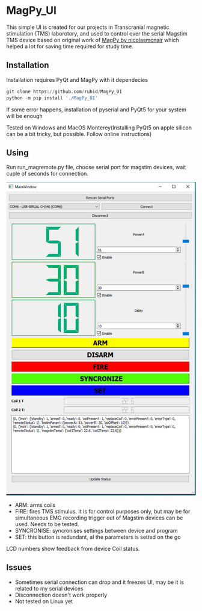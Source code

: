 # MagPy_UI

This simple UI is created for our projects in Transcranial magnetic stimulation (TMS) laborotory,  and used to control over the serial Magstim TMS device based on original work of [MagPy by nicolasmcnair](https://github.com/nicolasmcnair/magpy) which helped a lot for saving time required for study time.

## Installation
Installation requires PyQt and MagPy with it dependecies

```python
git clone https://github.com/ruhid/MagPy_UI
python -m pip install './MagPy_UI'
```
If some error happens, installation of pyserial and PyQt5 for your system will be enough 

Tested on Windows and MacOS Monterey(Installing PyQt5 on apple silicon can be a bit tricky, but possible. Follow online instructions)


## Using
Run run_magremote.py file, choose serial port for magstim devices, wait cuple of seconds for connection. 

![Screenshot](MagPy_UI.PNG)

- ARM: arms coils <br/>
- FIRE: fires TMS stimulus. It is for control purposes only, but may be for simultaneous EMG recording trigger out of Magstim devices can be used. Needs to be tested.   <br/>
- SYNCRONISE: syncronises settings between device and program <br/>
- SET: this button is redundant, al the parameters is setted on the go <br/>

LCD numbers show feedback from device Coil status. 

## Issues
 
 
- Sometimes serial connection can drop and it freezes UI, may be it is related to my serial devices <br/>
- Disconnection doesn't  work properly <br/>
- Not tested on Linux yet <br/>


